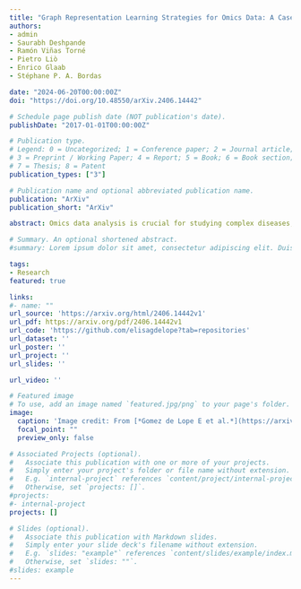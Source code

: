 ```yaml
---
title: "Graph Representation Learning Strategies for Omics Data: A Case Study on Parkinson’s Disease"
authors:
- admin
- Saurabh Deshpande
- Ramón Viñas Torné
- Pietro Liò
- Enrico Glaab
- Stéphane P. A. Bordas

date: "2024-06-20T00:00:00Z"
doi: "https://doi.org/10.48550/arXiv.2406.14442"

# Schedule page publish date (NOT publication's date).
publishDate: "2017-01-01T00:00:00Z"

# Publication type.
# Legend: 0 = Uncategorized; 1 = Conference paper; 2 = Journal article;
# 3 = Preprint / Working Paper; 4 = Report; 5 = Book; 6 = Book section;
# 7 = Thesis; 8 = Patent
publication_types: ["3"]

# Publication name and optional abbreviated publication name.
publication: "ArXiv"
publication_short: "ArXiv"

abstract: Omics data analysis is crucial for studying complex diseases, but its high dimensionality and heterogeneity challenge classical statistical and machine learning methods. Graph neural networks have emerged as promising alternatives, yet the optimal strategies for their design and optimization in real-world biomedical challenges remain unclear. This study evaluates various graph representation learning models for case-control classification using high-throughput biological data from Parkinson's disease and control samples. We compare topologies derived from sample similarity networks and molecular interaction networks, including protein-protein and metabolite-metabolite interactions (PPI, MMI). Graph Convolutional Network (GCNs), Chebyshev spectral graph convolution (ChebyNet), and Graph Attention Network (GAT), are evaluated alongside advanced architectures like graph transformers, the graph U-net, and simpler models like multilayer perceptron (MLP). These models are systematically applied to transcriptomics and metabolomics data independently. Our comparative analysis highlights the benefits and limitations of various architectures in extracting patterns from omics data, paving the way for more accurate and interpretable models in biomedical research.

# Summary. An optional shortened abstract.
#summary: Lorem ipsum dolor sit amet, consectetur adipiscing elit. Duis posuere tellus ac convallis placerat. Proin tincidunt magna sed ex sollicitudin condimentum.

tags:
- Research
featured: true

links:
#- name: ""
url_source: 'https://arxiv.org/html/2406.14442v1'
url_pdf: https://arxiv.org/pdf/2406.14442v1
url_code: 'https://github.com/elisagdelope?tab=repositories'
url_dataset: ''
url_poster: ''
url_project: ''
url_slides: ''

url_video: ''

# Featured image
# To use, add an image named `featured.jpg/png` to your page's folder. 
image:
  caption: 'Image credit: From [*Gomez de Lope E et al.*](https://arxiv.org/abs/2406.14442)'
  focal_point: ""
  preview_only: false

# Associated Projects (optional).
#   Associate this publication with one or more of your projects.
#   Simply enter your project's folder or file name without extension.
#   E.g. `internal-project` references `content/project/internal-project/index.md`.
#   Otherwise, set `projects: []`.
#projects:
#- internal-project
projects: []

# Slides (optional).
#   Associate this publication with Markdown slides.
#   Simply enter your slide deck's filename without extension.
#   E.g. `slides: "example"` references `content/slides/example/index.md`.
#   Otherwise, set `slides: ""`.
#slides: example
---
```


